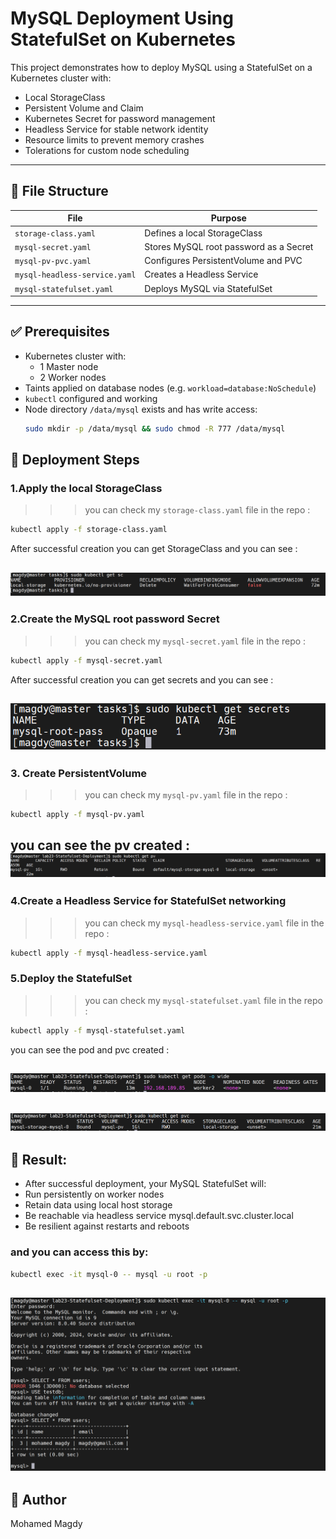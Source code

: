 # MySQL Deployment Using StatefulSet on Kubernetes

This project demonstrates how to deploy MySQL using a StatefulSet on a Kubernetes cluster with:

- Local StorageClass
- Persistent Volume and Claim
- Kubernetes Secret for password management
- Headless Service for stable network identity
- Resource limits to prevent memory crashes
- Tolerations for custom node scheduling

---

## 📁 File Structure

| File                          | Purpose                                 |
|-------------------------------|-----------------------------------------|
| `storage-class.yaml`          | Defines a local StorageClass            |
| `mysql-secret.yaml`           | Stores MySQL root password as a Secret  |
| `mysql-pv-pvc.yaml`           | Configures PersistentVolume and PVC     |
| `mysql-headless-service.yaml` | Creates a Headless Service              |
| `mysql-statefulset.yaml`      | Deploys MySQL via StatefulSet           |

---

## ✅ Prerequisites

- Kubernetes cluster with:
  - 1 Master node
  - 2 Worker nodes
- Taints applied on database nodes (e.g. `workload=database:NoSchedule`)
- `kubectl` configured and working
- Node directory `/data/mysql` exists and has write access:
  ```bash
  sudo mkdir -p /data/mysql && sudo chmod -R 777 /data/mysql
  ```


## 🚀 Deployment Steps

### 1.Apply the local StorageClass
 >>> you can check my `storage-class.yaml` file in the repo :

```bash
kubectl apply -f storage-class.yaml
```
After successful creation you can get StorageClass and you can see :

![image](https://github.com/Mohamedmagdy220/iVolve-OTJ-/blob/main/k8s/lab23-Statefulset-Deployment/images/get%20sc.png)
---

### 2.Create the MySQL root password Secret
 >>> you can check my `mysql-secret.yaml` file in the repo :

```bash
kubectl apply -f mysql-secret.yaml
```
After successful creation you can get secrets and you can see :

![image](https://github.com/Mohamedmagdy220/iVolve-OTJ-/blob/main/k8s/lab23-Statefulset-Deployment/images/get%20secrets.png)
---

### 3. Create PersistentVolume 
 >>> you can check my `mysql-pv.yaml` file in the repo :

```bash
kubectl apply -f mysql-pv.yaml
```
you can see the pv created :
![image](https://github.com/Mohamedmagdy220/iVolve-OTJ-/blob/main/k8s/lab23-Statefulset-Deployment/images/get%20pv.png)
---

### 4.Create a Headless Service for StatefulSet networking
 >>> you can check my `mysql-headless-service.yaml` file in the repo :

```bash
kubectl apply -f mysql-headless-service.yaml
```
### 5.Deploy the StatefulSet
 >>> you can check my `mysql-statefulset.yaml` file in the repo :

```bash
kubectl apply -f mysql-statefulset.yaml
```
you can see the pod and pvc created :

![image](https://github.com/Mohamedmagdy220/iVolve-OTJ-/blob/main/k8s/lab23-Statefulset-Deployment/images/get%20pod.png)
---
![image](https://github.com/Mohamedmagdy220/iVolve-OTJ-/blob/main/k8s/lab23-Statefulset-Deployment/images/get%20pvc.png)
---

## 📌 Result:

- After successful deployment, your MySQL StatefulSet will:
- Run persistently on worker nodes
- Retain data using local host storage
- Be reachable via headless service mysql.default.svc.cluster.local
- Be resilient against restarts and reboots


### and you can access this by:
```bash
kubectl exec -it mysql-0 -- mysql -u root -p
```

![image](https://github.com/Mohamedmagdy220/iVolve-OTJ-/blob/main/k8s/lab23-Statefulset-Deployment/images/access%20pod%20.png)
---


## 🧠 Author
Mohamed Magdy 

  
